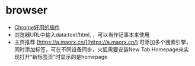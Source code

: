 # browser

* [Chrome好用的插件](http://note.youdao.com/noteshare?id=530c5fcc0dfba1feadf26748cce65666&sub=wcp1583414597450563)
* 浏览器URL中输入data:text/html, ，可以当作记事本来使用
* 主页推荐 [https://a.maorx.cn/](https://a.maorx.cn/) 可添加多个搜索引擎，同时添加标签，可在不同设备同步，火狐需要安装New Tab Homepage来实现打开“新标签页”时显示的是homepage


